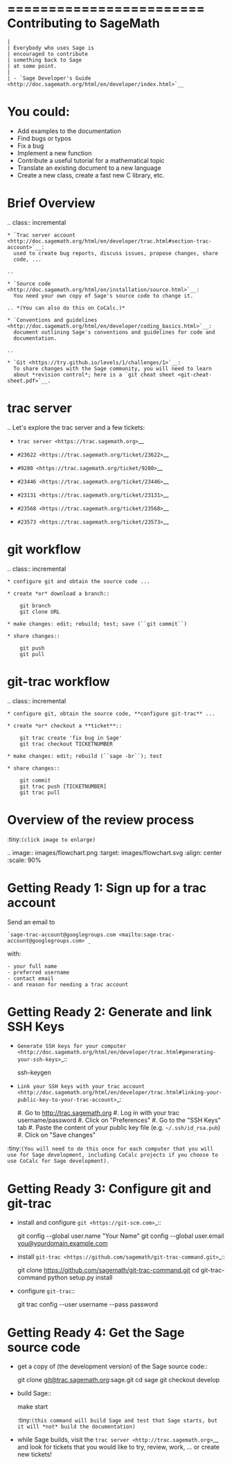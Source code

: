 ========================
Contributing to SageMath
========================

    |
    | Everybody who uses Sage is
    | encouraged to contribute
    | something back to Sage
    | at some point.
    |
    | - `Sage Developer's Guide <http://doc.sagemath.org/html/en/developer/index.html>`__


You could:
==========

* Add examples to the documentation
* Find bugs or typos
* Fix a bug
* Implement a new function
* Contribute a useful tutorial for a mathematical topic
* Translate an existing document to a new language
* Create a new class, create a fast new C library, etc.

Brief Overview
==============

.. class:: incremental

    * `Trac server account <http://doc.sagemath.org/html/en/developer/trac.html#section-trac-account>`__:
      used to create bug reports, discuss issues, propose changes, share
      code, ...

    ..

    * `Source code <http://doc.sagemath.org/html/en/installation/source.html>`__:
      You need your own copy of Sage's source code to change it.

    .. *(You can also do this on CoCalc.)*

    * `Conventions and guidelines <http://doc.sagemath.org/html/en/developer/coding_basics.html>`__:
      document outlining Sage's conventions and guidelines for code and
      documentation.

    ..

    * `Git <https://try.github.io/levels/1/challenges/1>`__:
      To share changes with the Sage community, you will need to learn
      about *revision control*; here is a `git cheat sheet <git-cheat-sheet.pdf>`__.


trac server
===========

.. Let's explore the trac server and a few tickets:

* `trac server <https://trac.sagemath.org>`__

* `#23622 <https://trac.sagemath.org/ticket/23622>`__

* `#9280 <https://trac.sagemath.org/ticket/9280>`__

* `#23446 <https://trac.sagemath.org/ticket/23446>`__

* `#23131 <https://trac.sagemath.org/ticket/23131>`__

* `#23568 <https://trac.sagemath.org/ticket/23568>`__

* `#23573 <https://trac.sagemath.org/ticket/23573>`__


git workflow
============

.. class:: incremental

    * configure git and obtain the source code ...

    * create *or* download a branch::

        git branch
        git clone URL

    * make changes: edit; rebuild; test; save (``git commit``)

    * share changes::

        git push
        git pull


git-trac workflow
=================


.. class:: incremental

    * configure git, obtain the source code, **configure git-trac** ...

    * create *or* checkout a **ticket**::

        git trac create 'fix bug in Sage'
        git trac checkout TICKETNUMBER

    * make changes: edit; rebuild (``sage -br``); test

    * share changes::

        git commit
        git trac push [TICKETNUMBER]
        git trac pull


Overview of the review process
==============================

:tiny:`(click image to enlarge)`

.. image:: images/flowchart.png
    :target: images/flowchart.svg
    :align: center
    :scale: 90%


Getting Ready 1: Sign up for a trac account
===========================================

Send an email to

    `sage-trac-account@googlegroups.com <mailto:sage-trac-account@googlegroups.com>`_

with:

    - your full name
    - preferred username
    - contact email
    - and reason for needing a trac account

Getting Ready 2: Generate and link SSH Keys
===========================================

- `Generate SSH keys for your computer <http://doc.sagemath.org/html/en/developer/trac.html#generating-your-ssh-keys>`_::

    ssh-keygen

- `Link your SSH keys with your trac account <http://doc.sagemath.org/html/en/developer/trac.html#linking-your-public-key-to-your-trac-account>`_:

  #. Go to http://trac.sagemath.org
  #. Log in with your trac username/password
  #. Click on "Preferences"
  #. Go to the "SSH Keys" tab
  #. Paste the content of your public key file (e.g. ``~/.ssh/id_rsa.pub``)
  #. Click on "Save changes"

:tiny:`(You will need to do this once for each computer that you will use for
Sage development, including CoCalc projects if you choose to use CoCalc for
Sage development).`

Getting Ready 3: Configure git and git-trac
===========================================

- install and configure `git <https://git-scm.com>`_::

    git config --global user.name "Your Name"
    git config --global user.email you@yourdomain.example.com

- install `git-trac <https://github.com/sagemath/git-trac-command.git>`_::

    git clone https://github.com/sagemath/git-trac-command.git
    cd git-trac-command
    python setup.py install

- configure ``git-trac``::

    git trac config --user username --pass password

Getting Ready 4: Get the Sage source code
=========================================

- get a copy of (the development version) of the Sage source code::

    git clone git@trac.sagemath.org:sage.git
    cd sage
    git checkout develop

- build Sage::

    make start

  :tiny:`(this command will build Sage and test that Sage starts, but it will
  *not* build the documentation)`

- while Sage builds, visit the `trac server <http://trac.sagemath.org>`__ and
  look for tickets that you would like to try, review, work, ... or create
  new tickets!

